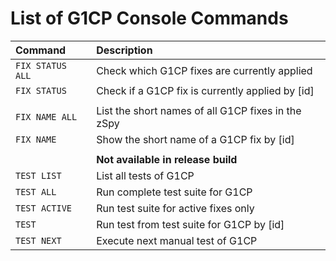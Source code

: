 # List of G1CP Console Commands

Command                | Description
:--------------------- | :----------------------------------------------------------------------------------------------
`FIX STATUS ALL`       | Check which G1CP fixes are currently applied
`FIX STATUS `          | Check if a G1CP fix is currently applied by [id]
|                      | |
`FIX NAME ALL`         | List the short names of all G1CP fixes in the zSpy
`FIX NAME `            | Show the short name of a G1CP fix by [id]
|                      | |
|                      | **Not available in release build**
`TEST LIST`            | List all tests of G1CP
`TEST ALL`             | Run complete test suite for G1CP
`TEST ACTIVE`          | Run test suite for active fixes only
`TEST `                | Run test from test suite for G1CP by [id]
`TEST NEXT`            | Execute next manual test of G1CP
